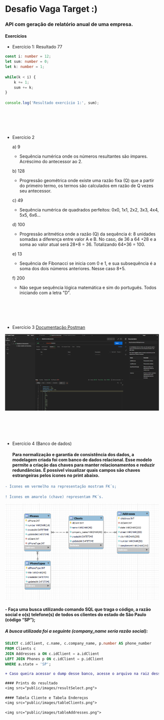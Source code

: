 # Desafio Vaga Target :)
### API com geração de relatório anual de uma empresa.


#### Exercícios

- Exercício 1: Resultado 77
``` typescript
const i: number = 12;
let sum: number = 0;
let k: number = 1;

while(k < i) {
	k += 1;
	sum += k;
}

console.log('Resultado exercício 1:', sum);
```
<br></br>
<br></br>
- Exercício 2

	a) 9
	- Sequência numérica onde os números resultantes são ímpares. Acréscimo do antecessor ao 2.

	b) 128
	- Progressão geométrica onde existe uma razão fixa (Q) que a partir do primeiro termo, os termos são calculados em razão de Q vezes seu antecessor.

	c) 49
	- Sequência numérica de quadrados perfeitos: 0x0, 1x1, 2x2, 3x3, 4x4, 5x5, 6x6...

	d) 100
	- Progressão aritmética onde a razão (Q) da sequência é: 8 unidades somadas a diferença entre valor A e B.
	No caso, de 36 a 64 +28 e a soma ao valor atual será 28+8 = 36. Totalizando 64+36 = 100.

	e) 13
	- Sequência de Fibonacci se inicia com 0 e 1, e sua subsequência é a soma dos dois números anteriores. Nesse caso 8+5.

	f) 200
	- Não segue sequência lógica matemática e sim do português. Todos iniciando com a letra "D".

<br></br>
<br></br>

- Exercício 3
[Documentação Postman](undefined/workspace/desafio-target/collection/23505128-b60130cf-84c7-45c7-b339-a3f51d175716?action=share&creator=23505128&active-environment=23505128-6f5e4977-b4eb-40a3-ad3d-40c0c5a8b352)

<img src="public/images/postmanResult.png">

<br></br>
<br></br>

- Exercício 4 (Banco de dados)
	#### Para normalização e garantia de consistência dos dados, a modelagem criada foi com banco de dados relacional. Esse modelo permite a criação das chaves para manter relacionamentos e reduzir redundâncias. É possível visualizar quais campos são chaves estrangeiras pelos ícones no print abaixo.

```diff
- Ícones em vermelho na representação mostram FK´s;

! Ícones em amarelo (chave) representam PK´s.
```

<img src="public/images/banco.png">

#### - Faça uma busca utilizando comando SQL que traga o código, a razão social e o(s) telefone(s) de todos os clientes do estado de São Paulo (código “SP”);

##### A busca utilizada foi a seguinte (company_name seria razão social):
``` sql
SELECT c.idClient, c.name, c.company_name, p.number AS phone_number
FROM Clients c
JOIN Addresses a ON c.idClient = a.idClient
LEFT JOIN Phones p ON c.idClient = p.idClient
WHERE a.state = 'SP';
```

	
```diff
+ Caso queira acessar o dump desse banco, acesse o arquivo na raiz desse projeto chamado client_dump.sql
```

	#### Prints do resultado
	<img src="public/images/resultSelect.png">

	#### Tabela Cliente e Tabela Endereços
	<img src="public/images/tableClients.png">

	<img src="public/images/tableAddresses.png">






